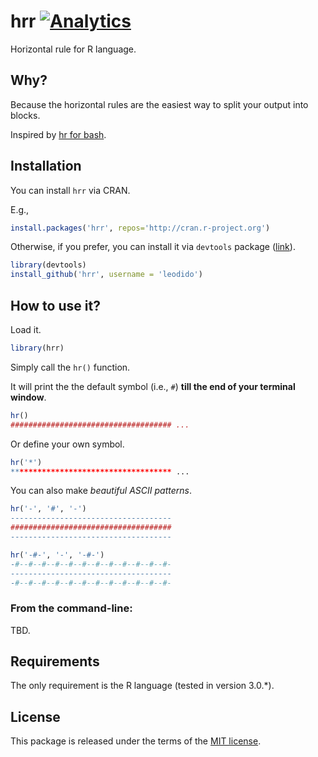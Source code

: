  hrr [![Analytics](https://ga-beacon.appspot.com/UA-49657176-1/hrr)](https://github.com/igrigorik/ga-beacon)
======

Horizontal rule for R language.

## Why?

Because the horizontal rules are the easiest way to split your output into blocks.

Inspired by [hr for bash](https://github.com/LuRsT/hr).

## Installation

You can install `hrr` via CRAN.

E.g.,

```r
install.packages('hrr', repos='http://cran.r-project.org')
```

Otherwise, if you prefer, you can install it via `devtools` package ([link](https://github.com/hadley/devtools)).

```r
library(devtools)
install_github('hrr', username = 'leodido')
```

## How to use it?

Load it.

```r
library(hrr)
```

Simply call the `hr()` function.

It will print the the default symbol (i.e., `#`) **till the end of your terminal window**.

```r
hr()
#################################### ...
```

Or define your own symbol.

```r
hr('*')
************************************ ...
```

You can also make _beautiful ASCII patterns_.

```r
hr('-', '#', '-')
------------------------------------
####################################
------------------------------------

hr('-#-', '-', '-#-')
-#--#--#--#--#--#--#--#--#--#--#--#-
------------------------------------
-#--#--#--#--#--#--#--#--#--#--#--#-
```

### From the command-line:

TBD.

## Requirements

The only requirement is the R language (tested in version 3.0.*).

## License

This package is released under the terms of the [MIT license](http://opensource.org/licenses/mit-license.html).
